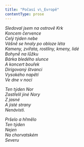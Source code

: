 ```yaml
---
title: "Počasí v\_Evropě"
contentType: prose
---
```


<section>

_Sledoval jsem na ostrově Krk  
Koncem července  
Celý týden nebe  
Vášně se hnaly po obloze léta  
Kameny, zvířata, rostliny, kmeny, lidé  
Bohyně na lůžku  
Bárka bledého slunce  
A koncert bouřek  
Dirigovaný štvanci  
Vysokého napětí  
Ve dne v noci_

</section>

<section>

_Ten týden Nor  
Zastřelil jiné Nory  
Z jasné  
A jisté strany  
Nenávisti._

</section>

<section>

_Pršelo a hřmělo  
Ten týden  
Nejen  
Na chorvatském  
Severu_

</section>
